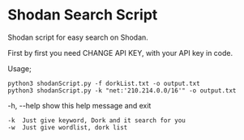 # Shodan Search Script
Shodan script for easy search on Shodan.

First by first you need CHANGE API KEY, with your API key in code. 

Usage;

	python3 shodanScript.py -f dorkList.txt -o output.txt
	python3 shodanScript.py -k "net:'210.214.0.0/16'" -o output.txt
	
-h, --help  show this help message and exit

	-k  Just give keyword, Dork and it search for you
	-w  Just give wordlist, dork list
 
